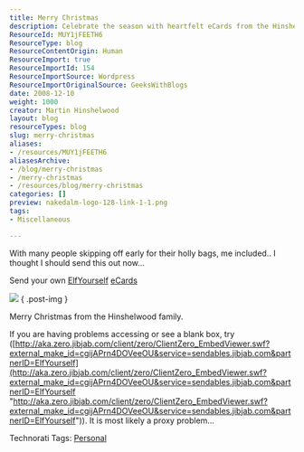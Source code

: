 ```yaml
---
title: Merry Christmas
description: Celebrate the season with heartfelt eCards from the Hinshelwood family! Share joy and laughter this Christmas with fun ElfYourself creations.
ResourceId: MUY1jFEETH6
ResourceType: blog
ResourceContentOrigin: Human
ResourceImport: true
ResourceImportId: 154
ResourceImportSource: Wordpress
ResourceImportOriginalSource: GeeksWithBlogs
date: 2008-12-10
weight: 1000
creator: Martin Hinshelwood
layout: blog
resourceTypes: blog
slug: merry-christmas
aliases:
- /resources/MUY1jFEETH6
aliasesArchive:
- /blog/merry-christmas
- /merry-christmas
- /resources/blog/merry-christmas
categories: []
preview: nakedalm-logo-128-link-1-1.png
tags:
- Miscellaneous

---
```

With many people skipping off early for their holly bags, me included.. I thought I should send this out now…

Send your own [ElfYourself](http://www.elfyourself.com) [eCards](http://sendables.jibjab.com/ecards)

![](images/bT*xJmx*PTEyMjg5MjYwNzA4NjEmcHQ9MTIyODkyNjA3ODM3OSZwPTQxODgxMyZkPTIwMjY3NCZnPTImdD*mbz1kYTY3ZGFmNWIwYTQ*NzgyYWZmYjZlMjM*NzE3YjFlZA==.gif)
{ .post-img }

Merry Christmas from the Hinshelwood family.

If you are having problems accessing or see a blank box, try ([http://aka.zero.jibjab.com/client/zero/ClientZero_EmbedViewer.swf?external_make_id=cgijAPrn4DOVeeOU&service=sendables.jibjab.com&partnerID=ElfYourself](http://aka.zero.jibjab.com/client/zero/ClientZero_EmbedViewer.swf?external_make_id=cgijAPrn4DOVeeOU&service=sendables.jibjab.com&partnerID=ElfYourself "http://aka.zero.jibjab.com/client/zero/ClientZero_EmbedViewer.swf?external_make_id=cgijAPrn4DOVeeOU&service=sendables.jibjab.com&partnerID=ElfYourself")). It is most likely a proxy problem…

Technorati Tags: [Personal](http://technorati.com/tags/Personal)
